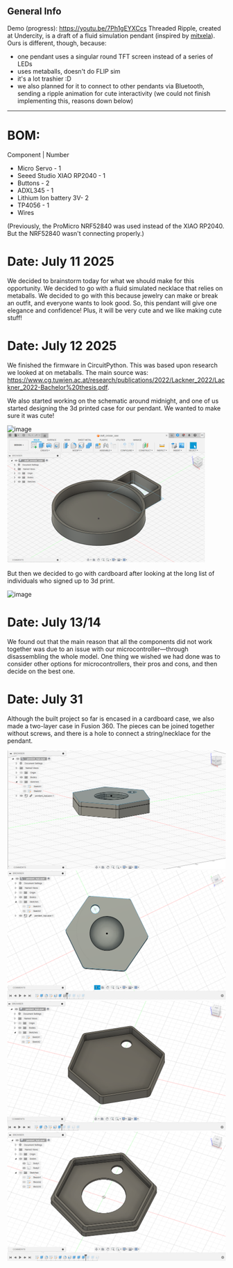 ## General Info
Demo (progress): https://youtu.be/7Ph1gEYXCcs
Threaded Ripple, created at Undercity, is a draft of a fluid simulation pendant (inspired by [mitxela](https://www.youtube.com/watch?v=jis1MC5Tm8k)). Ours is different, though, because:
- one pendant uses a singular round TFT screen instead of a series of LEDs
- uses metaballs, doesn't do FLIP sim
- it's a lot trashier :D
- we also planned for it to connect to other pendants via Bluetooth, sending a ripple animation for cute interactivity (we could not finish implementing this, reasons down below)

---

# BOM: 
Component | Number
- Micro Servo - 1
- Seeed Studio XIAO RP2040 - 1
- Buttons - 2
- ADXL345 - 1
- Lithium Ion battery 3V- 2
- TP4056 - 1
- Wires

(Previously, the ProMicro NRF52840 was used instead of the XIAO RP2040. But the NRF52840 wasn't connecting properly.)

# Date: July 11 2025

We decided to brainstorm today for what we should make for this opportunity. We decided to go with a fluid simulated necklace that relies on metaballs. We decided to go with this because jewelry can make or break an outfit, and everyone wants to look good. So, this pendant will give one elegance and confidence! Plus, it will be very cute and we like making cute stuff!

# Date: July 12 2025

We finished the firmware in CircuitPython. This was based upon research we looked at on metaballs. The main source was: https://www.cg.tuwien.ac.at/research/publications/2022/Lackner_2022/Lackner_2022-Bachelor%20thesis.pdf. 

We also started working on the schematic around midnight, and one of us started designing the 3d printed case for our pendant. We wanted to make sure it was cute!

<img width="653" height="490" alt="image" src="https://github.com/user-attachments/assets/ed75d0d2-b006-40e6-9592-4f5c64371a50" />

<img width="456" height="298" alt="image" src="https://github.com/yummCat/threadedRipple/blob/main/img/CAD_firstDraft.png?raw=true" />

But then we decided to go with cardboard after looking at the long list of individuals who signed up to 3d print.

<img width="385" height="684" alt="image" src="https://raw.githubusercontent.com/yummCat/threadedRipple/refs/heads/main/img/cardboard_alternative.jpg" />

# Date: July 13/14

We found out that the main reason that all the components did not work together was due to an issue with our microcontroller—through disassembling the whole model. One thing we wished we had done was to consider other options for microcontrollers, their pros and cons, and then decide on the best one.

# Date: July 31

Although the built project so far is encased in a cardboard case, we also made a two-layer case in Fusion 360. The pieces can be joined together without screws, and there is a hole to connect a string/necklace for the pendant.

![assembled side view](https://raw.githubusercontent.com/yummCat/threadedRipple/refs/heads/main/img/assembled_sideView.png)
![assembled top view](https://raw.githubusercontent.com/yummCat/threadedRipple/refs/heads/main/img/assembled_view1.png)
![bottom layer](https://raw.githubusercontent.com/yummCat/threadedRipple/refs/heads/main/img/bottomLayer.png)
![top layer](https://raw.githubusercontent.com/yummCat/threadedRipple/refs/heads/main/img/topLayer.png)



